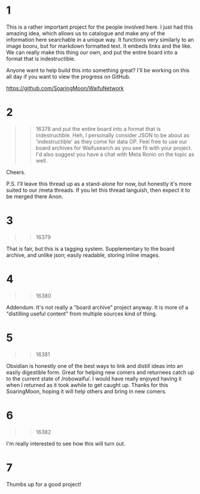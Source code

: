 # 1
This is a rather important project for the people involved here. I just had this amazing idea, which allows us to catalogue and make any of the information here searchable in a unique way. It functions very similarly to an image booru, but for markdown formatted text. It embeds links and the like. We can really make this thing our own, and put the entire board into a format that is indestructible.

Anyone want to help build this into something great? I'll be working on this all day if you want to view the progress on GitHub.

https://github.com/SoaringMoon/WaifuNetwork

# 2
>>16378
>and put the entire board into a format that is indestructible.
Heh, I personally consider JSON to be about as 'indestructible' as they come for data OP. Feel free to use our board archives for Waifusearch as you see fit with your project. I'd also suggest you have a chat with Meta Ronin on the topic as well.

Cheers.

P.S. I'll leave this thread up as a stand-alone for now, but honestly it's more suited to our /meta threads. If you let this thread languish, then expect it to be merged there Anon.

# 3
>>16379
That is fair, but this is a tagging system. Supplementary to the board archive, and unlike json; easily readable, storing inline images.

# 4
>>16380
Addendum. It's not really a "board archive" project anyway. It is more of a "distilling useful content" from multiple sources kind of thing.

# 5
>>16381
Obsidian is honestly one of the best ways to link and distill ideas into an easily digestible form. Great for helping new comers and returnees catch up to the current state of /robowaifu/. I would have really enjoyed having it when I returned as it took awhile to get caught up. Thanks for this SoaringMoon, hoping it will help others and bring in new comers.

# 6
>>16382
I'm really interested to see how this will turn out.

# 7
Thumbs up for a good project!

